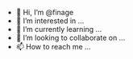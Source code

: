 - 👋 Hi, I’m @finage
- 👀 I’m interested in ...
- 🌱 I’m currently learning ...
- 💞️ I’m looking to collaborate on ...
- 📫 How to reach me ...

<!---
finage/finage is a ✨ special ✨ repository because its `README.md` (this file) appears on your GitHub profile.
You can click the Preview link to take a look at your changes.
--->
